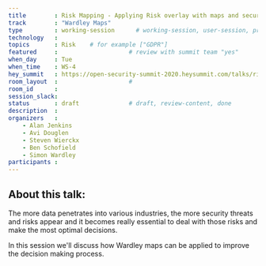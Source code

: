 ```yaml
---
title        : Risk Mapping - Applying Risk overlay with maps and security decision making
track        : "Wardley Maps"
type         : working-session      # working-session, user-session, product-session
technology   :
topics       : Risk    # for example ["GDPR"]
featured     :                    # review with summit team "yes"
when_day     : Tue
when_time    : WS-4
hey_summit   : https://open-security-summit-2020.heysummit.com/talks/risk-mapping-applying-risk-overlay-with-maps-and-security-decision-making/
room_layout  :                    #
room_id      : 
session_slack: 
status       : draft              # draft, review-content, done
description  :
organizers   :
    - Alan Jenkins
    - Avi Douglen
    - Steven Wierckx
    - Ben Schofield
    - Simon Wardley
participants :
---
```


## About this talk: 
The more data penetrates into various industries, the more security threats and risks appear and it becomes really essential to deal with those risks and make the most optimal decisions. 

In this session we'll discuss how Wardley maps can be applied to improve the decision making process.

